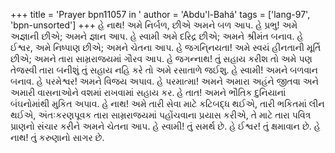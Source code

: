 +++
title = 'Prayer bpn11057 in '
author = 'Abdu'l-Bahá'
tags = ['lang-97', 'bpn-unsorted']
+++
હે નાથ! અમે નિર્બળ, છીએ અમને બળ આપ. હે પ્રભુ! અમે અજ્ઞાની છીએ; અમને જ્ઞાન આપ. હે સ્વામી અમે દરિદ્ર છીએ; અમને શ્રીમંત બનાવ. હે ઈશ્વર, અમે નિષ્પાણ છીએ; અમને ચેતના આપ. હે જગનિ્નયતા! અમે સ્વયં હીનતાની મૂર્તિ છીએ; અમને તારા સામ્રરાજયમાં ગૌરવ આપ. હે જગન્નાથ! તું સહાય કરીશ તો અમે પણ તેજસ્વી તારા બનીશું તું સહાય નહિ કરે તો અમે રસાતાળે જઈશુ. હે સ્વામી! અમને બળવાન બનાવ. હે પરમેશ્વર! અમને વિજય અપાવ. હે પરમાત્મા! અમને અમારા અહંને જીતવા અને અમારી વાસનાઓને વશમાં રાખવામાં સહાય કર. હે તાત! અમને ભૌતિક દુનિયાનાં બંઘનોમાંથી મુકિત અપાવ. હે નાથ! અમે તારી સેવા માટે કટિબદ્ધ થઈએ, તારી ભકિતમાં લીન થઈએ, અંતઃકરણપૂવક તારા સામ્રરાજયમાં પહોંચવાના પ્રયાસ કરીએ, તે માટે તારા પવિત્ર પ્રાણનો સંચાર કરીને અમને ચેતના આપ. હે સ્વામી! તું સમર્થ છે. હે ઈશ્વર! તું ક્ષમાવાન છે. હે નાથ! તું કરુણાનો સાગર છે.

